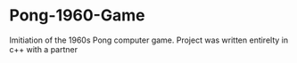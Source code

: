 # Pong-1960-Game
Imitiation of the 1960s Pong computer game.
Project was written entirelty in c++ with a partner
